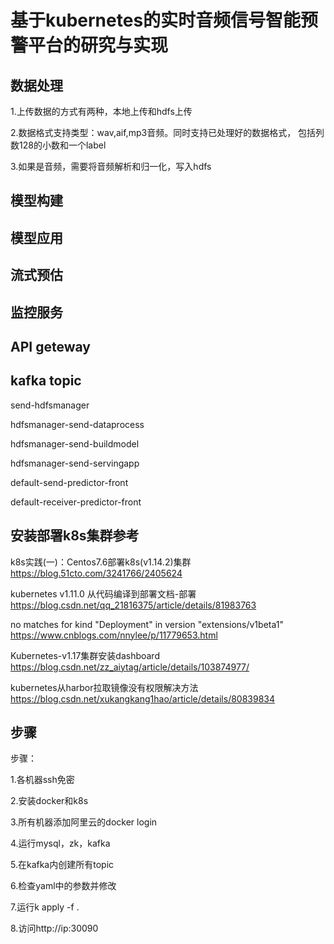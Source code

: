 基于kubernetes的实时音频信号智能预警平台的研究与实现
=

数据处理
-
  1.上传数据的方式有两种，本地上传和hdfs上传

  2.数据格式支持类型：wav,aif,mp3音频。同时支持已处理好的数据格式，
  包括列数128的小数和一个label
  
  3.如果是音频，需要将音频解析和归一化，写入hdfs


模型构建
- 

模型应用
- 

流式预估
-
监控服务
-
API geteway
-
kafka topic
-
  send-hdfsmanager
  
  hdfsmanager-send-dataprocess
  
  hdfsmanager-send-buildmodel
  
  hdfsmanager-send-servingapp
  
  default-send-predictor-front
  
  default-receiver-predictor-front



安装部署k8s集群参考
---
k8s实践(一)：Centos7.6部署k8s(v1.14.2)集群
https://blog.51cto.com/3241766/2405624

kubernetes v1.11.0 从代码编译到部署文档-部署
https://blog.csdn.net/qq_21816375/article/details/81983763

no matches for kind "Deployment" in version "extensions/v1beta1"
https://www.cnblogs.com/nnylee/p/11779653.html

Kubernetes-v1.17集群安装dashboard
https://blog.csdn.net/zz_aiytag/article/details/103874977/

kubernetes从harbor拉取镜像没有权限解决方法
https://blog.csdn.net/xukangkang1hao/article/details/80839834

步骤
-
  步骤：
  
  1.各机器ssh免密
  
  2.安装docker和k8s
  
  3.所有机器添加阿里云的docker login
  
  4.运行mysql，zk，kafka
  
  5.在kafka内创建所有topic
  
  6.检查yaml中的参数并修改
  
  7.运行k apply -f .
  
  8.访问http://ip:30090
  
